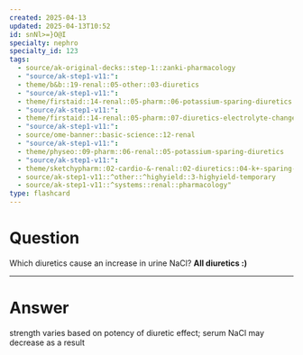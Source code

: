 ```yaml
---
created: 2025-04-13
updated: 2025-04-13T10:52
id: snNl>=}O@I
specialty: nephro
specialty_id: 123
tags:
  - source/ak-original-decks::step-1::zanki-pharmacology
  - "source/ak-step1-v11:": 
  - theme/b&b::19-renal::05-other::03-diuretics
  - "source/ak-step1-v11:": 
  - theme/firstaid::14-renal::05-pharm::06-potassium-sparing-diuretics
  - "source/ak-step1-v11:": 
  - theme/firstaid::14-renal::05-pharm::07-diuretics-electrolyte-changes
  - "source/ak-step1-v11:": 
  - source/ome-banner::basic-science::12-renal
  - "source/ak-step1-v11:": 
  - theme/physeo::09-pharm::06-renal::05-potassium-sparing-diuretics
  - "source/ak-step1-v11:": 
  - theme/sketchypharm::02-cardio-&-renal::02-diuretics::04-k+-sparing-diuretics
  - source/ak-step1-v11::^other::^highyield::3-highyield-temporary
  - source/ak-step1-v11::^systems::renal::pharmacology"
type: flashcard
---
```


# Question
Which diuretics cause an increase in urine NaCl?    **All diuretics :)**

---

# Answer
strength varies based on potency of diuretic effect; serum NaCl may decrease as a result